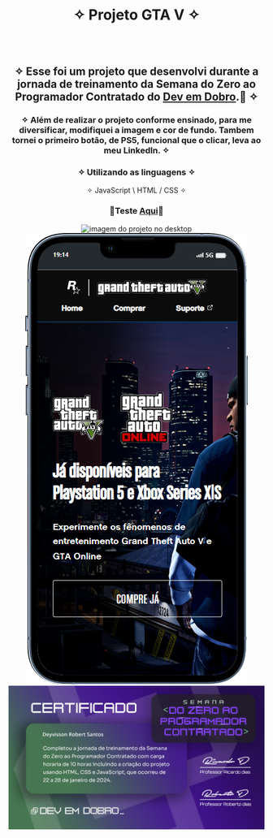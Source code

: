 <div align="center">
  
# ✧ Projeto GTA V ✧
<br> <br>

## ✧ Esse foi um projeto que desenvolvi durante a jornada de treinamento da Semana do Zero ao Programador Contratado do <a href="https://github.com/devemdobro" target="_blank">Dev em Dobro</a>.🚀 ✧

### ✧ Além de realizar o projeto conforme ensinado, para me diversificar, modifiquei a imagem e cor de fundo. Tambem tornei o primeiro botão, de PS5, funcional que o clicar, leva ao meu LinkedIn. ✧

### ✧ Utilizando as linguagens ✧
✧ JavaScript \ HTML / CSS ✧
### <p>👾Teste <a href="https://drs-illustrious-gta-v.netlify.app/">Aqui</a>👾</p>
  </div>

<div align="center" display="inline-block">
  <img  alt="imagem do projeto no desktop" src="https://github.com/DeyvissonRobert/Projeto-GTA-V/blob/main/src/img/GTA%20V%20desktop.gif">
    <br>
  <img alt="imagem do projeto no mobile" src="https://github.com/DeyvissonRobert/Projeto-GTA-V/blob/main/src/img/GTA%20V%20mobile.png">
  <img alt="Certificado" src="https://github.com/DeyvissonRobert/Projeto-GTA-V/blob/main/src/img/Dev%20Em%20Dobro.png">
</div>
